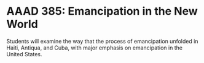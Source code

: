 # AAAD 385: Emancipation in the New World

Students will examine the way that the process of emancipation unfolded in Haiti, Antiqua, and Cuba, with major emphasis on emancipation in the United States.